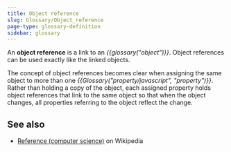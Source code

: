 ```yaml
---
title: Object reference
slug: Glossary/Object_reference
page-type: glossary-definition
sidebar: glossary
---
```


An **object reference** is a link to an _{{glossary("object")}}_. Object references can be used exactly like the linked objects.

The concept of object references becomes clear when assigning the same object to more than one _{{Glossary("property/javascript", "property")}}_. Rather than holding a copy of the object, each assigned property holds object references that link to the same object so that when the object changes, all properties referring to the object reflect the change.

## See also

- [Reference (computer science)](<https://en.wikipedia.org/wiki/Reference_(computer_science)>) on Wikipedia
